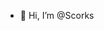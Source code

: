 - 👋 Hi, I’m @Scorks

<!---
Scorks/Scorks is a ✨ special ✨ repository because its `README.md` (this file) appears on your GitHub profile.
You can click the Preview link to take a look at your changes.
--->
